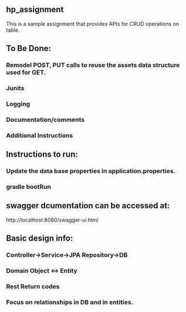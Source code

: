 ## hp_assignment
This is a sample assignment that provides APIs for CRUD operations on table.

## To Be Done:
### Remodel POST, PUT calls to reuse the assets data structure used for GET.
### Junits
### Logging
### Documentation/comments
### Additional Instructions


## Instructions to run:
### Update the data base properties in application.properties.
### gradle bootRun

## swagger dcumentation can be accessed at:
http://localhost:8080/swagger-ui.html


## Basic design info:
### Controller->Service->JPA Repository->DB
### Domain Object <-> Entity
### Rest Return codes
### Focus on relationships in DB and in entities.
